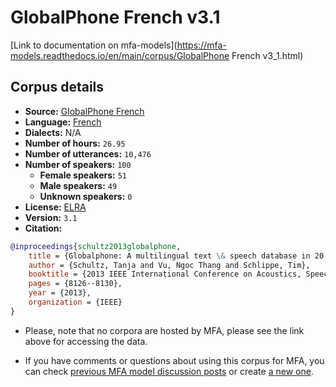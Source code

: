 
# GlobalPhone French v3.1

[Link to documentation on mfa-models](https://mfa-models.readthedocs.io/en/main/corpus/GlobalPhone French v3_1.html)

## Corpus details

- **Source:** [GlobalPhone French](https://catalogue.elra.info/en-us/repository/browse/ELRA-S0197/)
- **Language:** [French](https://en.wikipedia.org/wiki/French_language)
- **Dialects:** N/A
- **Number of hours:** `26.95`
- **Number of utterances:** `10,476`
- **Number of speakers:** `100`
  - **Female speakers:** `51`
  - **Male speakers:** `49`
  - **Unknown speakers:** `0`
- **License:** [ELRA](https://www.elra.info/en/services-around-lrs/distribution/licensing/)
- **Version:** `3.1`
- **Citation:**
```bibtex
@inproceedings{schultz2013globalphone,
	title = {Globalphone: A multilingual text \& speech database in 20 languages},
	author = {Schultz, Tanja and Vu, Ngoc Thang and Schlippe, Tim},
	booktitle = {2013 IEEE International Conference on Acoustics, Speech and Signal Processing},
	pages = {8126--8130},
	year = {2013},
	organization = {IEEE}
}
```

- Please, note that no corpora are hosted by MFA, please see the link above for accessing the data.

- If you have comments or questions about using this corpus for MFA, you can check [previous MFA model discussion posts](https://github.com/MontrealCorpusTools/mfa-models/discussions?discussions_q=GlobalPhone+French+v3.1) or create [a new one](https://github.com/MontrealCorpusTools/mfa-models/discussions/new).
